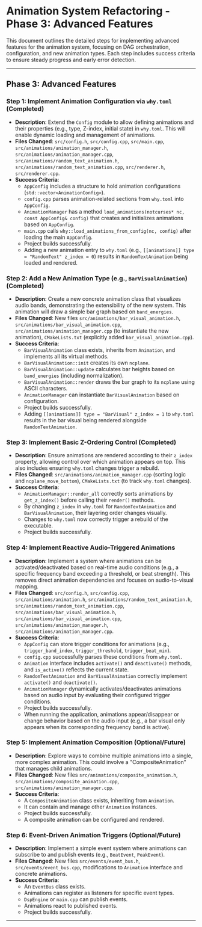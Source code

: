 # Animation System Refactoring - Phase 3: Advanced Features

This document outlines the detailed steps for implementing advanced features for the animation system, focusing on DAG orchestration, configuration, and new animation types. Each step includes success criteria to ensure steady progress and early error detection.

---

## Phase 3: Advanced Features

### Step 1: Implement Animation Configuration via `why.toml` (Completed)

*   **Description**: Extend the `Config` module to allow defining animations and their properties (e.g., type, Z-index, initial state) in `why.toml`. This will enable dynamic loading and management of animations.
*   **Files Changed**: `src/config.h`, `src/config.cpp`, `src/main.cpp`, `src/animations/animation_manager.h`, `src/animations/animation_manager.cpp`, `src/animations/random_text_animation.h`, `src/animations/random_text_animation.cpp`, `src/renderer.h`, `src/renderer.cpp`.
*   **Success Criteria**:
    *   `AppConfig` includes a structure to hold animation configurations (`std::vector<AnimationConfig>`).
    *   `config.cpp` parses animation-related sections from `why.toml` into `AppConfig`.
    *   `AnimationManager` has a method `load_animations(notcurses* nc, const AppConfig& config)` that creates and initializes animations based on `AppConfig`.
    *   `main.cpp` calls `why::load_animations_from_config(nc, config)` after loading the main `AppConfig`.
    *   Project builds successfully.
    *   Adding a new animation entry to `why.toml` (e.g., `[[animations]] type = "RandomText" z_index = 0`) results in `RandomTextAnimation` being loaded and rendered.

### Step 2: Add a New Animation Type (e.g., `BarVisualAnimation`) (Completed)

*   **Description**: Create a new concrete animation class that visualizes audio bands, demonstrating the extensibility of the new system. This animation will draw a simple bar graph based on `band_energies`.
*   **Files Changed**: New files `src/animations/bar_visual_animation.h`, `src/animations/bar_visual_animation.cpp`, `src/animations/animation_manager.cpp` (to instantiate the new animation), `CMakeLists.txt` (explicitly added `bar_visual_animation.cpp`).
*   **Success Criteria**:
    *   `BarVisualAnimation` class exists, inherits from `Animation`, and implements all its virtual methods.
    *   `BarVisualAnimation::init` creates its own `ncplane`.
    *   `BarVisualAnimation::update` calculates bar heights based on `band_energies` (including normalization).
    *   `BarVisualAnimation::render` draws the bar graph to its `ncplane` using ASCII characters.
    *   `AnimationManager` can instantiate `BarVisualAnimation` based on configuration.
    *   Project builds successfully.
    *   Adding `[[animations]] type = "BarVisual" z_index = 1` to `why.toml` results in the bar visual being rendered alongside `RandomTextAnimation`. 

### Step 3: Implement Basic Z-Ordering Control (Completed)

*   **Description**: Ensure animations are rendered according to their `z_index` property, allowing control over which animation appears on top. This also includes ensuring `why.toml` changes trigger a rebuild.
*   **Files Changed**: `src/animations/animation_manager.cpp` (sorting logic and `ncplane_move_bottom`), `CMakeLists.txt` (to track `why.toml` changes).
*   **Success Criteria**:
    *   `AnimationManager::render_all` correctly sorts animations by `get_z_index()` before calling their `render()` methods.
    *   By changing `z_index` in `why.toml` for `RandomTextAnimation` and `BarVisualAnimation`, their layering order changes visually.
    *   Changes to `why.toml` now correctly trigger a rebuild of the executable.
    *   Project builds successfully.

### Step 4: Implement Reactive Audio-Triggered Animations

*   **Description**: Implement a system where animations can be activated/deactivated based on real-time audio conditions (e.g., a specific frequency band exceeding a threshold, or beat strength). This removes direct animation dependencies and focuses on audio-to-visual mapping.
*   **Files Changed**: `src/config.h`, `src/config.cpp`, `src/animations/animation.h`, `src/animations/random_text_animation.h`, `src/animations/random_text_animation.cpp`, `src/animations/bar_visual_animation.h`, `src/animations/bar_visual_animation.cpp`, `src/animations/animation_manager.h`, `src/animations/animation_manager.cpp`.
*   **Success Criteria**:
    *   `AppConfig` can store trigger conditions for animations (e.g., `trigger_band_index`, `trigger_threshold`, `trigger_beat_min`).
    *   `config.cpp` successfully parses these conditions from `why.toml`.
    *   `Animation` interface includes `activate()` and `deactivate()` methods, and `is_active()` reflects the current state.
    *   `RandomTextAnimation` and `BarVisualAnimation` correctly implement `activate()` and `deactivate()`.
    *   `AnimationManager` dynamically activates/deactivates animations based on audio input by evaluating their configured trigger conditions.
    *   Project builds successfully.
    *   When running the application, animations appear/disappear or change behavior based on the audio input (e.g., a bar visual only appears when its corresponding frequency band is active).

### Step 5: Implement Animation Composition (Optional/Future)

*   **Description**: Explore ways to combine multiple animations into a single, more complex animation. This could involve a "CompositeAnimation" that manages child animations.
*   **Files Changed**: New files `src/animations/composite_animation.h`, `src/animations/composite_animation.cpp`, `src/animations/animation_manager.cpp`.
*   **Success Criteria**:
    *   A `CompositeAnimation` class exists, inheriting from `Animation`.
    *   It can contain and manage other `Animation` instances.
    *   Project builds successfully.
    *   A composite animation can be configured and rendered.

### Step 6: Event-Driven Animation Triggers (Optional/Future)

*   **Description**: Implement a simple event system where animations can subscribe to and publish events (e.g., `BeatEvent`, `PeakEvent`).
*   **Files Changed**: New files `src/events/event_bus.h`, `src/events/event_bus.cpp`, modifications to `Animation` interface and concrete animations.
*   **Success Criteria**:
    *   An `EventBus` class exists.
    *   Animations can register as listeners for specific event types.
    *   `DspEngine` or `main.cpp` can publish events.
    *   Animations react to published events.
    *   Project builds successfully.

---
